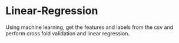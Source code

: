 # Linear-Regression
Using machine learning, get the features and labels from the csv and perform cross fold validation and linear regression.
